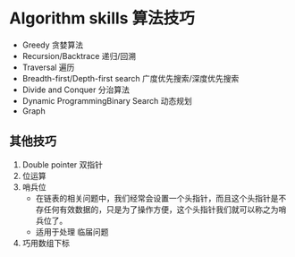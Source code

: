 #  Algorithm skills 算法技巧

* Greedy 贪婪算法
* Recursion/Backtrace 递归/回溯
* Traversal 遍历
* Breadth-first/Depth-first search 广度优先搜索/深度优先搜索 
* Divide and Conquer 分治算法
* Dynamic ProgrammingBinary Search 动态规划
* Graph

## 其他技巧
1. Double pointer 双指针
2. 位运算
3. 哨兵位
    - 在链表的相关问题中，我们经常会设置一个头指针，而且这个头指针是不存任何有效数据的，只是为了操作方便，这个头指针我们就可以称之为哨兵位了。
    - 适用于处理 临届问题
4. 巧用数组下标
